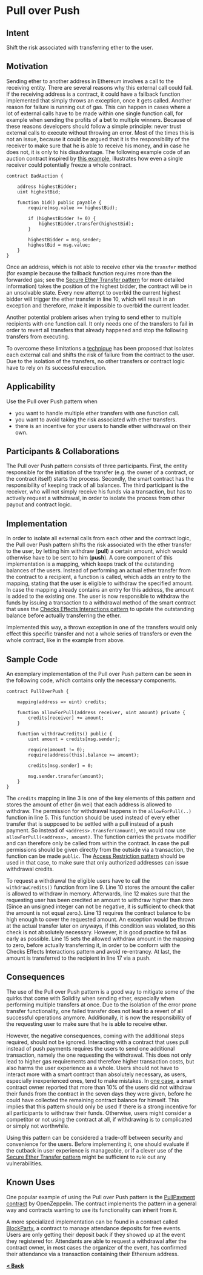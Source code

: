 # Pull over Push

## Intent

Shift the risk associated with transferring ether to the user. 

## Motivation
Sending ether to another address in Ethereum involves a call to the receiving entity. There are several reasons why this external call could fail. If the receiving address is a contract, it could have a fallback function implemented that simply throws an exception, once it gets called. Another reason for failure is running out of gas. This can happen in cases where a lot of external calls have to be made within one single function call, for example when sending the profits of a bet to multiple winners. Because of these reasons developers should follow a simple principle: never trust external calls to execute without throwing an error. Most of the times this is not an issue, because it could be argued that it is the responsibility of the receiver to make sure that he is able to receive his money, and in case he does not, it is only to his disadvantage. The following example code of an auction contract inspired by [this example](https://consensys.github.io/smart-contract-best-practices/known_attacks/#dos-with-unexpected-revert), illustrates how even a single receiver could potentially freeze a whole contract.

```Solidity
contract BadAuction {

    address highestBidder;
    uint highestBid;

    function bid() public payable {
        require(msg.value >= highestBid);

        if (highestBidder != 0) {
            highestBidder.transfer(highestBid);
        }

        highestBidder = msg.sender;
        highestBid = msg.value;
    }
}
```

Once an address, which is not able to receive ether via the `transfer` method (for example because the fallback function requires more than the forwarded gas; see the [Secure Ether Transfer pattern](./secure_ether_transfer.md) for more detailed information) takes the position of the highest bidder, the contract will be in an unsolvable state. Every new attempt to overbid the current highest bidder will trigger the ether transfer in line 10, which will result in an exception and therefore, make it impossible to overbid the current leader.

Another potential problem arises when trying to send ether to multiple recipients with one function call. It only needs one of the transfers to fail in order to revert all transfers that already happened and stop the following transfers from executing.

To overcome these limitations a [technique](https://blog.zeppelin.solutions/onward-with-ethereum-smart-contract-security-97a827e47702) has been proposed that isolates each external call and shifts the risk of failure from the contract to the user. Due to the isolation of the transfers, no other transfers or contract logic have to rely on its successful execution.

## Applicability

Use the Pull over Push pattern when
* you want to handle multiple ether transfers with one function call.
* you want to avoid taking the risk associated with ether transfers.
* there is an incentive for your users to handle ether withdrawal on their own.

## Participants & Collaborations

The Pull over Push pattern consists of three participants. First, the entity responsible for the initiation of the transfer (e.g. the owner of a contract, or the contract itself) starts the process. Secondly, the smart contract has the responsibility of keeping track of all balances. The third participant is the receiver, who will not simply receive his funds via a transaction, but has to actively request a withdrawal, in order to isolate the process from other payout and contract logic.

## Implementation

In order to isolate all external calls from each other and the contract logic, the Pull over Push pattern shifts the risk associated with the ether transfer to the user, by letting him withdraw (**pull**) a certain amount, which would otherwise have to be sent to him (**push**). A core component of this implementation is a mapping, which keeps track of the outstanding balances of the users. Instead of performing an actual ether transfer from the contract to a recipient, a function is called, which adds an entry to the mapping, stating that the user is eligible to withdraw the specified amount. In case the mapping already contains an entry for this address, the amount is added to the existing one. The user is now responsible to withdraw the funds by issuing a transaction to a withdrawal method of the smart contract that uses the [Checks Effects Interactions pattern](./checks_effects_interactions.md) to update the outstanding balance before actually transferring the ether.

Implemented this way, a thrown exception in one of the transfers would only effect this specific transfer and not a whole series of transfers or even the whole contract, like in the example from above.

## Sample Code
An exemplary implementation of the Pull over Push pattern can be seen in the following code, which contains only the necessary components.  

```Solidity
contract PullOverPush {

    mapping(address => uint) credits;

    function allowForPull(address receiver, uint amount) private {
        credits[receiver] += amount;
    }

    function withdrawCredits() public {
        uint amount = credits[msg.sender];

        require(amount != 0);
        require(address(this).balance >= amount);

        credits[msg.sender] = 0;

        msg.sender.transfer(amount);
    }
}
```

The `credits` mapping in line 3 is one of the key elements of this pattern and stores the amount of ether (in wei) that each address is allowed to withdraw. The permission for withdrawal happens in the `allowForPull(..)` function in line 5. This function should be used instead of every ether transfer that is supposed to be settled with a pull instead of a push payment. So instead of `<address>.transfer(amount)`, we would now use `allowForPull(<address>, amount)`. The function carries the `private` modifier and can therefore only be called from within the contract. In case the pull permissions should be given directly from the outside via a transaction, the function can be made `public`. The [Access Restriction pattern](./access_restriction.md) should be used in that case, to make sure that only authorized addresses can issue withdrawal credits.

To request a withdrawal the eligible users have to call the `withdrawCredits()` function from line 9. Line 10 stores the amount the caller is allowed to withdraw in memory. Afterwards, line 12 makes sure that the requesting user has been credited an amount to withdraw higher than zero (Since an unsigned integer can not be negative, it is sufficient to check that the amount is not equal zero.). Line 13 requires the contract balance to be high enough to cover the requested amount. An exception would be thrown at the actual transfer later on anyways, if this condition was violated, so this check is not absolutely necessary. However, it is good practice to fail as early as possible. Line 15 sets the allowed withdraw amount in the mapping to zero, before actually transferring it, in order to be conform with the Checks Effects Interactions pattern and avoid re-entrancy. At last, the amount is transferred to the recipient in line 17 via a push. 

## Consequences

The use of the Pull over Push pattern is a good way to mitigate some of the quirks that come with Solidity when sending ether, especially when performing multiple transfers at once. Due to the isolation of the error prone transfer functionality, one failed transfer does not lead to a revert of all successful operations anymore. Additionally, it is now the responsibility of the requesting user to make sure that he is able to receive ether.

However, the negative consequences, coming with the additional steps required, should not be ignored. Interacting with a contract that uses pull instead of push payments requires the users to send one additional transaction, namely the one requesting the withdrawal. This does not only lead to higher gas requirements and therefore higher transaction costs, but also harms the user experience as a whole. Users should not have to interact more with a smart contract than absolutely necessary, as users, especially inexperienced ones, tend to make mistakes. In [one case](https://medium.com/@makoto_inoue/a-smartcontract-best-practice-push-pull-or-give-b2e8428e032a), a smart contract owner reported that more than 10% of the users did not withdraw their funds from the contract in the seven days they were given, before he could have collected the remaining contract balance for himself. This implies that this pattern should only be used if there is a strong incentive for all participants to withdraw their funds. Otherwise, users might consider a competitor or not using the contract at all, if withdrawing is to complicated or simply not worthwhile.

Using this pattern can be considered a trade-off between security and convenience for the users. Before implementing it, one should evaluate if the cutback in user experience is manageable, or if a clever use of the [Secure Ether Transfer pattern](./secure_ether_transfer.md) might be sufficient to rule out any vulnerabilities.

## Known Uses
One popular example of using the Pull over Push pattern is the [PullPayment contract](https://github.com/OpenZeppelin/zeppelin-solidity/blob/master/contracts/payment/PullPayment.sol) by OpenZeppelin. The contract implements the pattern in a general way and contracts wanting to use its functionality can inherit from it.

A more specialized implementation can be found in a contract called [BlockParty](https://github.com/makoto/blockparty/blob/master/contracts/Conference.sol), a contract to manage attendance deposits for free events. Users are only getting their deposit back if they showed up at the event they registered for. Attendants are able to request a withdrawal after the contract owner, in most cases the organizer of the event, has confirmed their attendance via a transaction containing their Ethereum address.      
 
[**< Back**](https://fravoll.github.io/solidity-patterns/)
